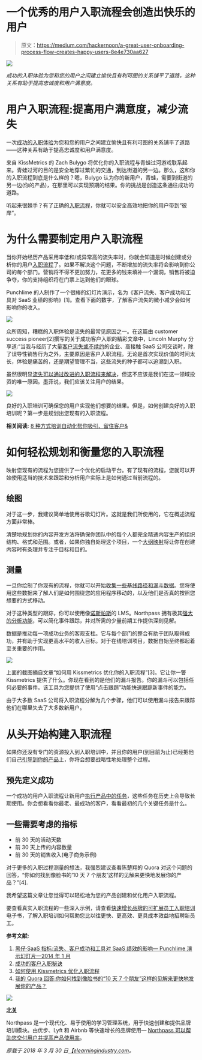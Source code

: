# 一个优秀的用户入职流程会创造出快乐的用户

> 原文：<https://medium.com/hackernoon/a-great-user-onboarding-process-flow-creates-happy-users-8e4e730aa627>

![](img/024168c9e3c363896e3479dfc2456db5.png)

*成功的入职体验为您和您的用户之间建立愉快且有利可图的关系铺平了道路，这种关系有助于提高忠诚度和用户满意度。*

# 用户入职流程:提高用户满意度，减少流失

一次[成功的入职体验](https://elearningindustry.com/free-ebooks/scalable-workforce-onboarding-for-fast-growing-brands)为您和您的用户之间建立愉快且有利可图的关系铺平了道路——这种关系有助于提高忠诚度和用户满意度。

来自 KissMetrics 的 Zach Bulygo 将优化你的入职流程与青蛙过河游戏联系起来。青蛙过河的目的是安全地穿过繁忙的交通，到达街道的另一边。那么，这和你的入职流程到底是什么样的？嗯，Bulygo 认为你的新用户，青蛙，需要到街道的另一边(你的产品)，在那里可以实现预期的结果。你的挑战是创造这条通往成功的道路。

听起来很棘手？有了正确的[入职流程](https://elearningindustry.com/engage-demand-gen-optimize-user-journey-full-funnel-customer-education)，你就可以安全高效地把你的用户带到“彼岸”。

# 为什么需要制定用户入职流程

当你开始经历产品采用率低和/或异常高的流失率时，你就会知道是时候创建或分析你的用户[入职流程](https://www.northpass.com/blog/six-steps-to-an-effective-customer-onboarding-program?utm_campaign=elearningindustry.com&utm_source=%2Fuser-onboarding-process-flow-increases-user-satisfaction-decreases-churn-how-create&utm_medium=link)了。如果不解决这个问题，不断增加的流失率将会影响到你公司的每个部门。营销将不得不更加努力，花更多的钱来填补一个漏洞，销售将被迫争夺，你的支持组织将在门票上达到他们的眼球。

Punchlime 的人制作了一个很棒的幻灯片演示，名为《客户流失、客户成功和工具对 SaaS 业绩的影响》[1]。查看下面的数字，了解客户流失的微小减少会如何影响你的收入。

![](img/3a403744621847317fee8e4191bffd39.png)

众所周知，糟糕的入职体验是流失的最常见原因之一。在这篇由 customer success pioneer[2]撰写的关于成功客户入职的精彩文章中，Lincoln Murphy 分享道:“当我与经历了大量[客户流失或不续约](https://www.northpass.com/blog/extending-customer-lifetime-value-ltv-with-customer-education)的企业、高接触 SaaS 公司交谈时，除了误导性销售行为之外，主要原因是客户入职流程。无论是首次实现价值的时间太长，体验是痛苦的，还是期望管理不当，这些流失的种子都可以追溯到入职。

虽然很明显[流失可以通过改进的入职流程来解决](https://elearningindustry.com/churn-is-too-high-can-fix)，但这不应该是我们在这一领域投资的唯一原因。墨菲说，我们应该关注用户的结果。

![](img/aa31eb4a15145e60950940a67e3a6957.png)

良好的入职培训可确保您的用户实现他们想要的结果。但是，如何创建良好的入职培训呢？第一步是规划出您现有的入职流程。

**相关阅读:** [8 种方式培训自动化帮你吸引、留住客户&](https://www.northpass.com/blog/8-ways-training-automation-helps-you-attract-onboard-retain-customers?utm_campaign=elearningindustry.com&utm_source=%2Fuser-onboarding-process-flow-increases-user-satisfaction-decreases-churn-how-create&utm_medium=link)

# 如何轻松规划和衡量您的入职流程

映射您现有的流程为您提供了一个优化的启动平台。有了现有的流程，您就可以开始使用适当的技术来跟踪和分析用户实际上是如何通过当前流程的。

## 绘图

对于这一步，我建议简单地使用谷歌幻灯片。这就是我们所使用的，它在概述流程方面非常棒。

清楚地规划你的内容开发方法将确保你团队中的每个人都完全精通内容生产的组织结构、格式和范围。或者，如果你独自处理这个项目，一个[大纲映射](https://www.northpass.com/beginners-guide-to-online-training/outline-your-first-course?utm_campaign=elearningindustry.com&utm_source=%2Fuser-onboarding-process-flow-increases-user-satisfaction-decreases-churn-how-create&utm_medium=link#step-content-2)将让你在创建内容时有条理并专注于目标和目的。

## 测量

一旦你绘制了你现有的流程，你就可以开始[收集一些基线路径和漏斗数据](https://www.northpass.com/beginners-guide-to-online-training/measure-the-success-of-your-program?utm_campaign=elearningindustry.com&utm_source=%2Fuser-onboarding-process-flow-increases-user-satisfaction-decreases-churn-how-create&utm_medium=link#step-content-5)。您将使用这些数据来了解人们是如何围绕您的应用程序移动的，以及他们是否真的按照您想要的方式移动。

对于这种类型的跟踪，你可以使用像[诺斯帕斯](https://www.northpass.com/?utm_campaign=elearningindustry.com&utm_source=%2Fuser-onboarding-process-flow-increases-user-satisfaction-decreases-churn-how-create&utm_medium=link)的 LMS。Northpass 拥有极其[强大的分析功能](https://www.northpass.com/platform/reporting?utm_campaign=elearningindustry.com&utm_source=%2Fuser-onboarding-process-flow-increases-user-satisfaction-decreases-churn-how-create&utm_medium=link)，可以简化事件跟踪，并对所需的少量前期工作提供深刻见解。

数据是推动每一项成功业务的客观支柱。它与每个部门的整合有助于团队取得成功，并有助于实现更高水平的收入目标。对于在线培训项目，数据自始至终都起着至关重要的作用。

![](img/0d9a6dacf82124fb58f7521df36ad71b.png)

上面的截图摘自文章“如何用 Kissmetrics 优化你的入职流程”[3]。它让你一瞥 Kissmetrics 提供了什么。你现在看到的是他们的漏斗报告。你的漏斗可以包括任何必要的事件。该工具为您提供了使用“点击跟踪”功能快速跟踪新事件的能力。

由于大多数 SaaS 公司将入职流程分解为几个步骤，他们可以使用漏斗报告来跟踪他们在哪里失去了大多数新用户。

# 从头开始构建入职流程

如果你还没有专门的资源投入到入职培训中，并且你的用户(到目前为止)已经把他们自己[引导到你的产品](https://elearningindustry.com/getting-started-customer-product-training)上，你将会想要战略性地处理整个过程。

## 预先定义成功

一个成功的用户入职流程让新用户[执行产品中的任务](https://elearningindustry.com/user-happiness-problem-5-steps-fix-under-month)，这些任务在历史上会导致长期使用。你会想看看你最老、最成功的客户，看看最初的几个关键任务是什么。

## 一些需要考虑的指标

*   前 30 天的活动天数
*   前 30 天上传的内容数量
*   前 30 天的销售收入(电子商务示例)

对于更多的入职过程测量的想法，我强烈建议查看陈楚翔的 Quora 对这个问题的回答，“你如何找到像脸书的‘10 天 7 个朋友’这样的见解来更快地发展你的产品？”[4].

我希望这篇文章让您觉得可以轻松地为您的产品创建和优化用户入职流程。

要查看真实入职流程的一些深入示例，请查看[快速增长品牌的可扩展员工入职培训](https://elearningindustry.com/free-ebooks/scalable-workforce-onboarding-for-fast-growing-brands)电子书，了解入职培训如何帮助您比以往更快、更高效、更具成本效益地招聘新员工。

**参考文献:**

1.  [黑仔·SaaS 指标:流失、客户成功和工具对 SaaS 绩效的影响— Punchlime 演示幻灯片—2014 年 1 月](https://www.slideshare.net/punchlime/killer-saa-s-metrics-punchlime-presentation-slides-january-2014?utm_campaign=elearningindustry.com&utm_source=%2Fuser-onboarding-process-flow-increases-user-satisfaction-decreases-churn-how-create&utm_medium=link)
2.  [成功的客户入职秘诀](https://sixteenventures.com/customer-onboarding?utm_campaign=elearningindustry.com&utm_source=%2Fuser-onboarding-process-flow-increases-user-satisfaction-decreases-churn-how-create&utm_medium=link)
3.  [如何使用 Kissmetrics 优化入职流程](https://blog.kissmetrics.com/onboarding-tools/?utm_campaign=elearningindustry.com&utm_source=%2Fuser-onboarding-process-flow-increases-user-satisfaction-decreases-churn-how-create&utm_medium=link)
4.  [我的 Quora 回答:你如何找到像脸书的“10 天 7 个朋友”这样的见解来更快地发展你的产品？](http://andrewchen.co/my-quora-answer-to-how-do-you-find-insights-like-facebooks-7-friends-in-10-days-to-grow-your-product-faster/?utm_campaign=elearningindustry.com&utm_source=%2Fuser-onboarding-process-flow-increases-user-satisfaction-decreases-churn-how-create&utm_medium=link)

![](img/af20ad551a2bfd99efd95c377651f98c.png)

[**北关**](https://www.northpass.com)

Northpass 是一个现代化、易于使用的学习管理系统，用于快速创建和提供品牌培训模块。由优步、Lyft 和 Airbnb 等快速增长的品牌使用— [Northpass 可以帮助您交付用户并提高产品使用率](https://www.northpass.com/customer-training)。

*原载于 2018 年 3 月 30 日*[*【elearningindustry.com*](https://elearningindustry.com/user-onboarding-process-flow-increases-user-satisfaction-decreases-churn-how-create)*。*